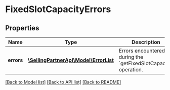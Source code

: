 # FixedSlotCapacityErrors

## Properties
Name | Type | Description | Notes
------------ | ------------- | ------------- | -------------
**errors** | [**\SellingPartnerApi\Model\ErrorList**](ErrorList.md) | Errors encountered during the &#x60;getFixedSlotCapacity&#x60; operation. | [optional] 

[[Back to Model list]](../README.md#documentation-for-models) [[Back to API list]](../README.md#documentation-for-api-endpoints) [[Back to README]](../README.md)


